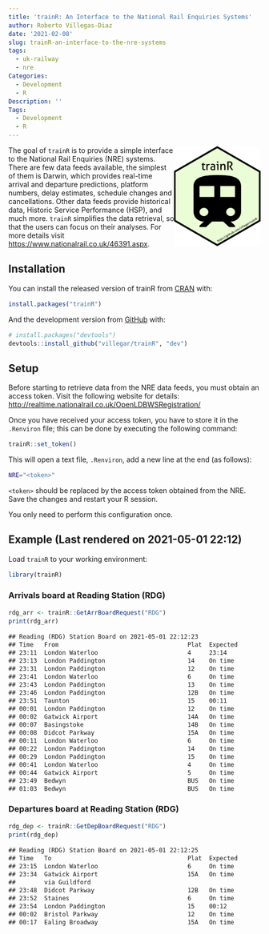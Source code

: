 ```yaml
---
title: 'trainR: An Interface to the National Rail Enquiries Systems'
author: Roberto Villegas-Diaz
date: '2021-02-08'
slug: trainR-an-interface-to-the-nre-systems
tags:
  - uk-railway
  - nre
Categories:
  - Development
  - R
Description: ''
Tags:
  - Development
  - R
---
```


<img src="https://raw.githubusercontent.com/villegar/trainR/main/inst/images/logo.png" alt="logo" align="right" height=200px/>

The goal of `trainR` is to provide a simple interface to the 
National Rail Enquiries (NRE) systems. There are few data feeds 
available, the simplest of them is Darwin, which provides real-time 
arrival and departure predictions, platform numbers, delay estimates, 
schedule changes and cancellations. Other data feeds provide historical 
data, Historic Service Performance (HSP), and much more. `trainR` 
simplifies the data retrieval, so that the users can focus on their 
analyses. For more details visit 
https://www.nationalrail.co.uk/46391.aspx.

## Installation

You can install the released version of trainR from [CRAN](https://CRAN.R-project.org) with:

``` r
install.packages("trainR")
```

And the development version from [GitHub](https://github.com/) with:

``` r
# install.packages("devtools")
devtools::install_github("villegar/trainR", "dev")
```

## Setup
Before starting to retrieve data from the NRE data feeds, you must obtain an access token. 
Visit the following website for details: http://realtime.nationalrail.co.uk/OpenLDBWSRegistration/

Once you have received your access token, you have to store it in the `.Renviron` file; this can be 
done by executing the following command:


```r
trainR::set_token()
```

This will open a text file, `.Renviron`, add a new line at the end (as follows):

```bash
NRE="<token>"
```

`<token>` should be replaced by the access token obtained from the NRE. Save the changes and restart 
your R session.

You only need to perform this configuration once.

## Example (Last rendered on 2021-05-01 22:12)

Load `trainR` to your working environment:

```r
library(trainR)
```

### Arrivals board at Reading Station (RDG)


```r
rdg_arr <- trainR::GetArrBoardRequest("RDG")
print(rdg_arr)
```

```
## Reading (RDG) Station Board on 2021-05-01 22:12:23
## Time   From                                    Plat  Expected
## 23:11  London Waterloo                         4     23:14
## 23:13  London Paddington                       14    On time
## 23:31  London Paddington                       12    On time
## 23:41  London Waterloo                         6     On time
## 23:43  London Paddington                       13    On time
## 23:46  London Paddington                       12B   On time
## 23:51  Taunton                                 15    00:11
## 00:01  London Paddington                       12    On time
## 00:02  Gatwick Airport                         14A   On time
## 00:07  Basingstoke                             14B   On time
## 00:08  Didcot Parkway                          15A   On time
## 00:11  London Waterloo                         6     On time
## 00:22  London Paddington                       14    On time
## 00:29  London Paddington                       15    On time
## 00:41  London Waterloo                         4     On time
## 00:44  Gatwick Airport                         5     On time
## 23:49  Bedwyn                                  BUS   On time
## 01:03  Bedwyn                                  BUS   On time
```

### Departures board at Reading Station (RDG)


```r
rdg_dep <- trainR::GetDepBoardRequest("RDG")
print(rdg_dep)
```

```
## Reading (RDG) Station Board on 2021-05-01 22:12:25
## Time   To                                      Plat  Expected
## 23:15  London Waterloo                         6     On time
## 23:34  Gatwick Airport                         15A   On time
##        via Guildford                           
## 23:48  Didcot Parkway                          12B   On time
## 23:52  Staines                                 6     On time
## 23:54  London Paddington                       15    00:12
## 00:02  Bristol Parkway                         12    On time
## 00:17  Ealing Broadway                         15A   On time
```
